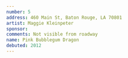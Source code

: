 ```yaml
---
number: 5
address: 460 Main St, Baton Rouge, LA 70801
artist: Maggie Kleinpeter
sponsor: 
comments: Not visible from roadway
name: Pink Bubblegum Dragon
debuted: 2012
---
```

